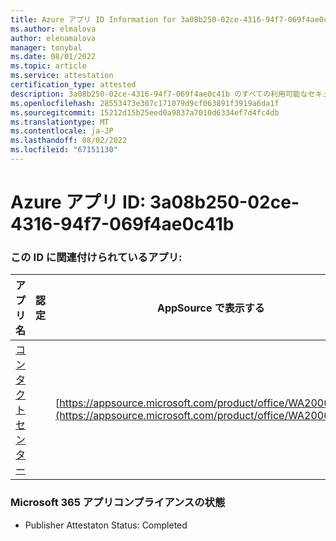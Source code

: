 ```yaml
---
title: Azure アプリ ID Information for 3a08b250-02ce-4316-94f7-069f4ae0c41b
ms.author: elmalova
author: elenamalova
manager: tonybal
ms.date: 08/01/2022
ms.topic: article
ms.service: attestation
certification_type: attested
description: 3a08b250-02ce-4316-94f7-069f4ae0c41b のすべての利用可能なセキュリティとコンプライアンス情報。
ms.openlocfilehash: 28553473e307c171079d9cf063891f3919a6da1f
ms.sourcegitcommit: 15212d15b25eed0a9837a7010d6334ef7d4fc4db
ms.translationtype: MT
ms.contentlocale: ja-JP
ms.lasthandoff: 08/02/2022
ms.locfileid: "67151130"
---
```

# <a name="azure-app-id-3a08b250-02ce-4316-94f7-069f4ae0c41b"></a>Azure アプリ ID: 3a08b250-02ce-4316-94f7-069f4ae0c41b


### <a name="apps-associated-with-this-id"></a>この ID に関連付けられているアプリ:
| **アプリ名** | **認定** | **AppSource で表示する** |
|--------------|---------------|-----------------------|
| [コンタクト センター](../forward/WA200001428.md) |  | [https://appsource.microsoft.com/product/office/WA200001428](https://appsource.microsoft.com/product/office/WA200001428) |

### <a name="microsoft-365-app-compliance-status"></a>Microsoft 365 アプリコンプライアンスの状態
- Publisher Attestaton Status: Completed
